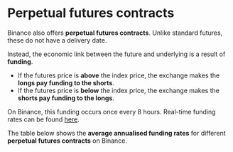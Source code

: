 # Perpetual futures contracts

Binance also offers **perpetual futures contracts**. Unlike standard futures, these do not have a delivery date.

Instead, the economic link between the future and underlying is a result of **funding**.

-   If the futures price is **above** the index price, the exchange makes the **longs pay funding to the shorts**.
-   If the futures price is **below** the index price, the exchange makes the **shorts pay funding to the longs**.

On Binance, this funding occurs once every 8 hours. Real-time funding rates can be found [here](https://www.binance.com/en/futures/funding-history/quarterly/0).

The table below shows the **average annualised funding rates** for different **perpetual futures contracts** on Binance.
